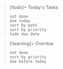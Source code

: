 > [!todo]+ Today's Tasks
> ```tasks
> not done
> due today
> sort by path
> sort by priority
> hide due date
> ```
> 

> [!warning]+ Overdue
> ```tasks
> not done
> sort by priority
> due before today
> ```





